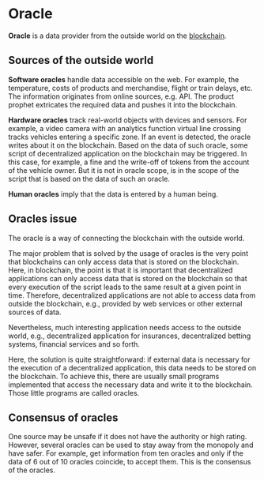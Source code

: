 # Oracle

**Oracle** is a data provider from the outside world on the [blockchain](/blockchain/blockchain.md).

## Sources of the outside world

**Software oracles** handle data accessible on the web. For example, the temperature, costs of products and merchandise, flight or train delays, etc. The information originates from online sources, e.g. API. The product prophet extricates the required data and pushes it into the blockchain.

**Hardware oracles** track real-world objects with devices and sensors. For example, a video camera with an analytics function virtual line crossing tracks vehicles entering a specific zone. If an event is detected, the oracle writes about it on the blockchain. Based on the data of such oracle, some script of decentralized application on the blockchain may be triggered. In this case, for example, a fine and the write-off of tokens from the account of the vehicle owner. But it is not in oracle scope, is in the scope of the script that is based on the data of such an oracle.

**Human oracles** imply that the data is entered by a human being.

## Oracles issue

The oracle is a way of connecting the blockchain with the outside world.

The major problem that is solved by the usage of oracles is the very point that blockchains can only access data that is stored on the blockchain. Here, in blockchain, the point is that it is important that decentralized applications can only access data that is stored on the blockchain so that every execution of the script leads to the same result at a given point in time. Therefore, decentralized applications are not able to access data from outside the blockchain, e.g., provided by web services or other external sources of data.

Nevertheless, much interesting application needs access to the outside world, e.g., decentralized application for insurances, decentralized betting systems, financial services and so forth.

Here, the solution is quite straightforward: if external data is necessary for the execution of a decentralized application, this data needs to be stored on the blockchain. To achieve this, there are usually small programs implemented that access the necessary data and write it to the blockchain. Those little programs are called oracles.

## Consensus of oracles

One source may be unsafe if it does not have the authority or high rating. However, several oracles can be used to stay away from the monopoly and have safer. For example, get information from ten oracles and only if the data of 6 out of 10 oracles coincide, to accept them. This is the consensus of the oracles.
